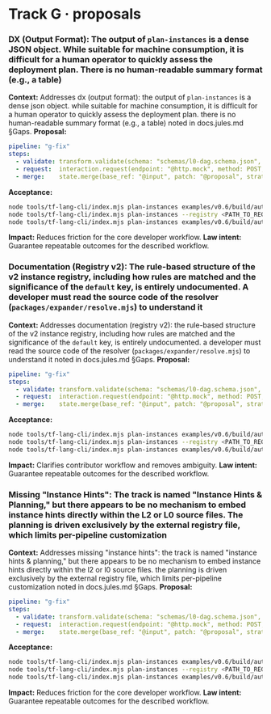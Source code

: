 # Track G · proposals

### DX (Output Format): The output of `plan-instances` is a dense JSON object. While suitable for machine consumption, it is difficult for a human operator to quickly assess the deployment plan. There is no human-readable summary format (e.g., a table)
**Context:** Addresses dx (output format): the output of `plan-instances` is a dense json object. while suitable for machine consumption, it is difficult for a human operator to quickly assess the deployment plan. there is no human-readable summary format (e.g., a table) noted in docs.jules.md §Gaps.
**Proposal:**
```yaml
pipeline: "g-fix"
steps:
  - validate: transform.validate(schema: "schemas/l0-dag.schema.json", input: "@input")
  - request:  interaction.request(endpoint: "@http.mock", method: POST, body: { trace: "@trace" })
  - merge:    state.merge(base_ref: "@input", patch: "@proposal", strategy: "jsonpatch")
```
**Acceptance:**
```bash
node tools/tf-lang-cli/index.mjs plan-instances examples/v0.6/build/auto.fnol.fasttrack.v1.l0.json
node tools/tf-lang-cli/index.mjs plan-instances --registry <PATH_TO_REGISTRY>.json <L0_FILE>
node tools/tf-lang-cli/index.mjs plan-instances examples/v0.6/build/auto.quote.bind.issue.v2.l0.json
```
**Impact:** Reduces friction for the core developer workflow.
**Law intent:** Guarantee repeatable outcomes for the described workflow.

### Documentation (Registry v2): The rule-based structure of the v2 instance registry, including how rules are matched and the significance of the `default` key, is entirely undocumented. A developer must read the source code of the resolver (`packages/expander/resolve.mjs`) to understand it
**Context:** Addresses documentation (registry v2): the rule-based structure of the v2 instance registry, including how rules are matched and the significance of the `default` key, is entirely undocumented. a developer must read the source code of the resolver (`packages/expander/resolve.mjs`) to understand it noted in docs.jules.md §Gaps.
**Proposal:**
```yaml
pipeline: "g-fix"
steps:
  - validate: transform.validate(schema: "schemas/l0-dag.schema.json", input: "@input")
  - request:  interaction.request(endpoint: "@http.mock", method: POST, body: { trace: "@trace" })
  - merge:    state.merge(base_ref: "@input", patch: "@proposal", strategy: "jsonpatch")
```
**Acceptance:**
```bash
node tools/tf-lang-cli/index.mjs plan-instances examples/v0.6/build/auto.fnol.fasttrack.v1.l0.json
node tools/tf-lang-cli/index.mjs plan-instances --registry <PATH_TO_REGISTRY>.json <L0_FILE>
node tools/tf-lang-cli/index.mjs plan-instances examples/v0.6/build/auto.quote.bind.issue.v2.l0.json
```
**Impact:** Clarifies contributor workflow and removes ambiguity.
**Law intent:** Guarantee repeatable outcomes for the described workflow.

### Missing "Instance Hints": The track is named "Instance Hints & Planning," but there appears to be no mechanism to embed instance hints directly within the L2 or L0 source files. The planning is driven exclusively by the external registry file, which limits per-pipeline customization
**Context:** Addresses missing "instance hints": the track is named "instance hints & planning," but there appears to be no mechanism to embed instance hints directly within the l2 or l0 source files. the planning is driven exclusively by the external registry file, which limits per-pipeline customization noted in docs.jules.md §Gaps.
**Proposal:**
```yaml
pipeline: "g-fix"
steps:
  - validate: transform.validate(schema: "schemas/l0-dag.schema.json", input: "@input")
  - request:  interaction.request(endpoint: "@http.mock", method: POST, body: { trace: "@trace" })
  - merge:    state.merge(base_ref: "@input", patch: "@proposal", strategy: "jsonpatch")
```
**Acceptance:**
```bash
node tools/tf-lang-cli/index.mjs plan-instances examples/v0.6/build/auto.fnol.fasttrack.v1.l0.json
node tools/tf-lang-cli/index.mjs plan-instances --registry <PATH_TO_REGISTRY>.json <L0_FILE>
node tools/tf-lang-cli/index.mjs plan-instances examples/v0.6/build/auto.quote.bind.issue.v2.l0.json
```
**Impact:** Reduces friction for the core developer workflow.
**Law intent:** Guarantee repeatable outcomes for the described workflow.
